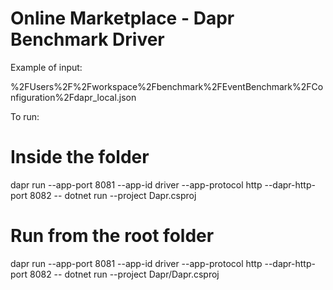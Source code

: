 ﻿# Online Marketplace - Dapr Benchmark Driver

Example of input:

%2FUsers%2F<user>%2Fworkspace%2Fbenchmark%2FEventBenchmark%2FConfiguration%2Fdapr_local.json

To run:

# Inside the folder
dapr run --app-port 8081 --app-id driver --app-protocol http --dapr-http-port 8082 -- dotnet run --project Dapr.csproj

# Run from the root folder
dapr run --app-port 8081 --app-id driver --app-protocol http --dapr-http-port 8082 -- dotnet run --project Dapr/Dapr.csproj

